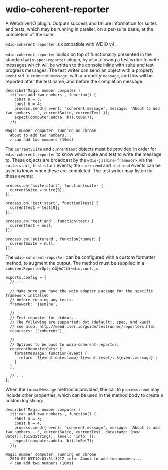 # wdio-coherent-reporter
A WebdriverIO plugin.  Outputs success and failure information for suites and tests, which may be running in parallel, on a per-suite basis, at the completion of the suite.

`wdio-coherent-reporter` is compatible with WDIO v4.

`wdio-coherent-reporter` builds on top of functionality presented in the standard `wdio-spec-reporter` plugin, by also allowing a test writer to write messages which will be written to the console inline with suite and test progress messages.  The test writer can send an object with a property `event` set to `coherent:message`, with a property `message`, and this will be reported after the test name, and before the completion message.

```
describe('Magic number computer')
  it('can add two numbers', function() {
    const a = 3;
    const b = 4;
    process.send({ event: 'coherent:message', message: 'About to add two numbers...', currentSuite, currentTest });
    expect(computer.add(a, b)).toBe(7);
  });
```

```
Magic number computer, running on chrome
  About to add two numbers...
  ✓ can add two numbers (10ms)
```

The `currentSuite` and `currentTest` objects must be provided in order for `wdio-coherent-reporter` to know which suite and test to write the message to.  These objects are broadcast by the `wdio-jasmine-framework` via the `suite:start`, `test:start` events; the `suite:end` and `test:end` events can be used to know when these are completed.  The test writer may listen for these events:

```
process.on('suite:start', function(suite) {
  currentSuite = suite[0];
});

process.on('test:start', function(test) {
  currentTest = test[0];
});

process.on('test:end', function(test) {
  currentTest = null;
});

process.on('suite:end', function(runner) {
  currentSuite = null;
});
```

The `wdio-coherent-reporter` can be configured with a custom formatter method, to augment the output.  The method must be supplied in a `coherentReporterOpts` object in `wdio.conf.js`:

```
exports.config = {
  // ...

  // Make sure you have the wdio adapter package for the specific framework installed
  // before running any tests.
  framework: 'jasmine',

  //
  // Test reporter for stdout.
  // The following are supported: dot (default), spec, and xunit
  // see also: http://webdriver.io/guide/testrunner/reporters.html
  reporters: ['coherent'],

  //
  // Options to be pass to wdio-coherent-reporter.
  coherentReporterOpts: {
    formatMessage: function(event) {
      return `${event.datestamp} ${event.level}: ${event.message}`;
    }
  },

  // ...
};
```

When the `formatMessage` method is provided, the call to `process.send` may include other properties, which can be used in the method body to create a custom log string:

```
describe('Magic number computer')
  it('can add two numbers', function() {
    const a = 3;
    const b = 4;
    process.send({ event: 'coherent:message', message: 'About to add two numbers...', currentSuite, currentTest, datastamp: (new Date()).toISOString(), level: 'info' });
    expect(computer.add(a, b)).toBe(7);
  });
```

```
Magic number computer, running on chrome
  2016-07-05T19:03:51.321Z info: About to add two numbers...
  ✓ can add two numbers (10ms)
```
